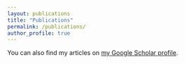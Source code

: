 ```yaml
---
layout: publications
title: "Publications"
permalink: /publications/
author_profile: true
---
```


You can also find my articles on [my Google Scholar profile](https://scholar.google.com/citations?user=l67ZmagAAAAJ&hl=en).
